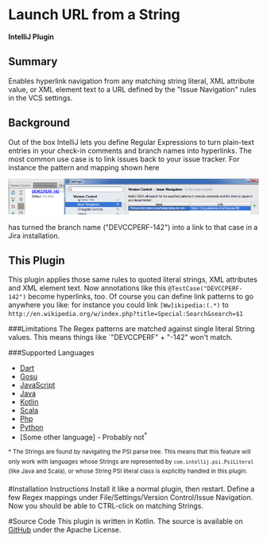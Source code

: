 # Launch URL from a String
**IntelliJ Plugin**

## Summary
Enables hyperlink navigation from any matching string literal, XML attribute value, or XML element text to a URL defined by the "Issue Navigation" rules in the VCS settings.

## Background
Out of the box IntelliJ lets you define Regular Expressions to turn plain-text entries in your check-in comments and branch names into hyperlinks. The most common use case is to link issues back to your issue tracker. For instance the pattern and mapping shown here 
 
![IntelliJ Issue Navigation Settings](./doc/IJIssueNavigation.png)

has turned the branch name ("DEVCCPERF-142") into a link to that case in a Jira installation.

## This Plugin
This plugin applies those same rules to quoted literal strings, XML attributes and XML element text. Now annotations like this
`@TestCase("DEVCCPERF-142")` become hyperlinks, too. Of course you can define link patterns to go anywhere you like: for instance you could link `[Ww]ikipedia:(.*)` to `http://en.wikipedia.org/w/index.php?title=Special:Search&search=$1`

###Limitations
The Regex patterns are matched against single literal String values. This means things like `"DEVCCPERF" + "-142" won't match.

 ###Supported Languages
- [Dart](https://www.dartlang.org/)
- [Gosu](https://gosu-lang.github.io/)
- [JavaScript](https://www.javascript.com/)
- [Java](https://www.java.com/en/)
- [Kotlin](https://kotlinlang.org/)
- [Scala](https://www.scala-lang.org/)
- [Php](http://www.php.net/)
- [Python](https://www.python.org/)
- \[Some other language] - Probably not<sup>*</sup>

<sup>* The Strings are found by navigating the PSI parse tree. This means that this feature will only work with languages whose Strings are represented by `com.intellij.psi.PsiLiteral` (like Java and Scala), or whose String PSI literal class is explicitly handled in this plugin. </sup>

 
 #Installation Instructions
 Install it like a normal plugin, then restart. Define a few Regex mappings under File/Settings/Version Control/Issue Navigation. Now you should be able to CTRL-click on matching Strings.
 
 #Source Code
 This plugin is written in Kotlin. The source is available on [GitHub](https://github.com/paulschaaf/launch-url-from-string) under the Apache License.
 